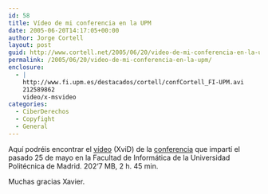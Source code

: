 ```yaml
---
id: 58
title: Ví­deo de mi conferencia en la UPM
date: 2005-06-20T14:17:05+00:00
author: Jorge Cortell
layout: post
guid: http://www.cortell.net/2005/06/20/video-de-mi-conferencia-en-la-upm/
permalink: /2005/06/20/video-de-mi-conferencia-en-la-upm/
enclosure:
  - |
    http://www.fi.upm.es/destacados/cortell/confCortell_FI-UPM.avi
    212589862
    video/x-msvideo
categories:
  - CiberDerechos
  - Copyfight
  - General
---
```

Aquí­ podréis encontrar el [ví­deo](http://www.fi.upm.es/destacados/cortell/confCortell_FI-UPM.avi) (XviD) de la [conferencia](http://www.fi.upm.es/destacados/cortell/) que impartí­ el pasado 25 de mayo en la Facultad de Informática de la Universidad Politécnica de Madrid. 202‘7 MB, 2 h. 45 min.
  
Muchas gracias Xavier.